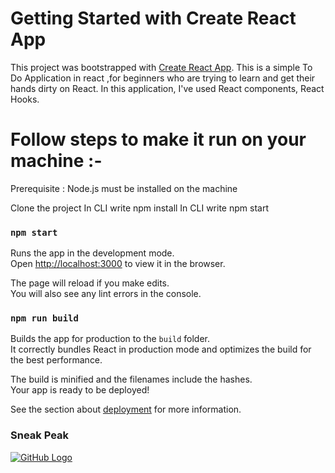 # Getting Started with Create React App

This project was bootstrapped with [Create React App](https://github.com/facebook/create-react-app).
This is a simple To Do Application in react ,for beginners who are trying to learn and get their hands dirty on React.
In this application, I've used React components, React Hooks.

# Follow steps to make it run on your machine :-
Prerequisite : Node.js must be installed on the machine

Clone the project
In CLI write npm install
In CLI write npm start

### `npm start`

Runs the app in the development mode.\
Open [http://localhost:3000](http://localhost:3000) to view it in the browser.

The page will reload if you make edits.\
You will also see any lint errors in the console.

### `npm run build`

Builds the app for production to the `build` folder.\
It correctly bundles React in production mode and optimizes the build for the best performance.

The build is minified and the filenames include the hashes.\
Your app is ready to be deployed!

See the section about [deployment](https://facebook.github.io/create-react-app/docs/deployment) for more information.

### Sneak Peak
<p><a target="_blank" rel="noopener noreferrer" href="/nitin2038/React-Todo-App/tree/main/public/image.png"><img src="/nitin2038/React-Todo-App/tree/main/public/image.png" alt="GitHub Logo" style="max-width:100%;"></a></p>
